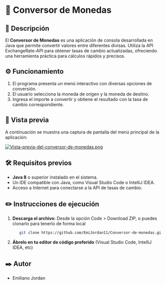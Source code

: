 # 💱 Conversor de Monedas

## 📖 Descripción 
El **Conversor de Monedas** es una aplicación de consola desarrollada en Java que permite convertir valores entre diferentes divisas. Utiliza la API ExchangeRate-API para obtener tasas de cambio actualizadas, ofreciendo una herramienta práctica para cálculos rápidos y precisos.

## ⚙️ Funcionamiento 
1. El programa presenta un menú interactivo con diversas opciones de conversión.
2. El usuario selecciona la moneda de origen y la moneda de destino.
3. Ingresa el importe a convertir y obtiene el resultado con la tasa de cambio correspondiente.

## 🎨 Vista previa
A continuación se muestra una captura de pantalla del menú principal de la aplicación:

[![Vista-previa-del-conversor-de-monedas.png](https://i.postimg.cc/2yw1dqJc/Vista-previa-del-conversor-de-monedas.png)](https://postimg.cc/dZhQw0Jr)

## 🛠️ Requisitos previos
- **Java 8** o superior instalado en el sistema.
- Un IDE compatible con Java, como Visual Studio Code o IntelliJ IDEA.
- Acceso a Internet para conectarse a la API de tasas de cambio.

## ✏️ Instrucciones de ejecución
1. **Descarga el archivo**: Desde la opción Code > Download ZIP, o puedes clonarlo para tenerlo de forma local
    ```bash
       git clone https://github.com/EmiJordan11/Conversor-de-monedas.git

2. **Ábrelo en tu editor de código preferido** (Visual Studio Code, IntelliJ IDEA, etc)

## ✒️ Autor
- Emiliano Jordan